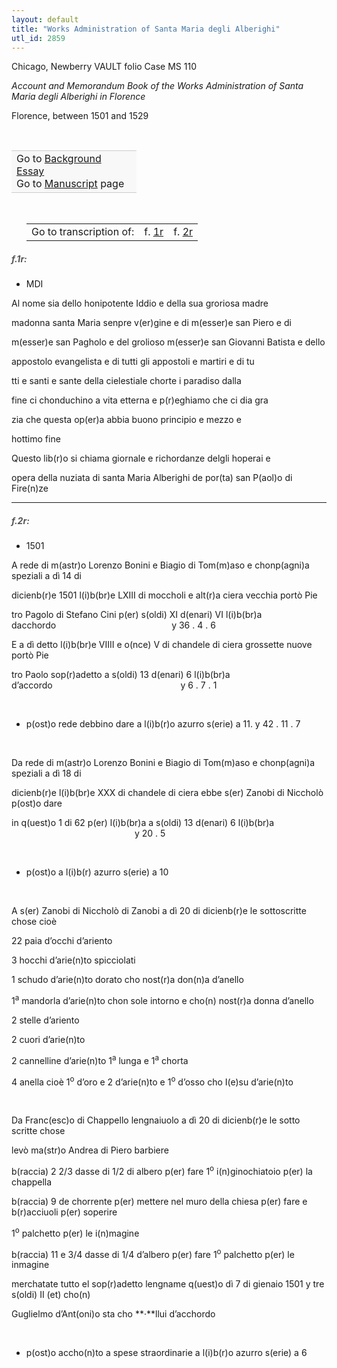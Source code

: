 ```yaml
---
layout: default
title: "Works Administration of Santa Maria degli Alberighi"
utl_id: 2859
---
```



Chicago, Newberry VAULT folio Case MS 110


*Account and Memorandum Book of the Works Administration of Santa Maria degli Alberighi in Florence*


Florence, between 1501 and 1529


 

<table border="0.5" cellpadding="1" cellspacing="1" style="width: 200px; background-color:#F8F8F8;"><tbody style="border-color:#ccc"><tr style="border-color:#ccc"><td>Go to <a href="{{ site.baseurl }}/essay/025" target="_blank">Background Essay</a><br />
			Go to <a href="{{ site.baseurl }}/www/record.html?id=025" target="_blank">Manuscript</a> page</td>
</tr></tbody></table>
 


<table border="0.5" cellpadding="1" cellspacing="1" style="width: 280px; margin-left: 0.25in;"><tbody><tr style="border-color:#B3B6B7"><td style="text-align:center">Go to transcription of:</td>
<td style="text-align:center">f. <a href="#1">1r</a></td>
<td style="text-align:center">f. <a href="#2">2r</a></td>
</tr></tbody></table>
<h5 id="1" style="color:#555;">f.1r:</h5>

+ MDI


Al nome sia dello honipotente Iddio e della sua groriosa madre


madonna santa Maria senpre v(er)gine e di m(esser)e san Piero e di


m(esser)e san Pagholo e del grolioso m(esser)e san Giovanni Batista e dello


appostolo evangelista e di tutti gli appostoli e martiri e di tu


tti e santi e sante della cielestiale chorte i paradiso dalla


fine ci chonduchino a vita etterna e p(r)eghiamo che ci dia gra


zia che questa op(er)a abbia buono principio e mezzo e


hottimo fine


Questo lib(r)o si chiama giornale e richordanze delgli hoperai e


opera della nuziata di santa Maria Alberighi de por(ta) san P(aol)o di Fire(n)ze


<hr /><h5 id="2" style="color:#555;">f.2r:</h5>

+ 1501


A rede di m(astr)o Lorenzo Bonini e Biagio di Tom(m)aso e chonp(agni)a speziali a dì 14 di


dicienb(r)e 1501 l(i)b(br)e LXIII di moccholi e alt(r)a ciera vecchia portò Pie


tro Pagolo di Stefano Cini p(er) s(oldi) XI d(enari) VI l(i)b(br)a dacchordo                                               y 36 . 4 . 6


E a dì detto l(i)b(br)e VIIII e o(nce) V di chandele di ciera grossette nuove portò Pie


tro Paolo sop(r)adetto a s(oldi) 13 d(enari) 6 l(i)b(br)a d’accordo                                                    y 6 . 7 . 1


 


+ p(ost)o rede debbino dare a l(i)b(r)o azurro s(erie) a 11. y 42 . 11 . 7


 


Da rede di m(astr)o Lorenzo Bonini e Biagio di Tom(m)aso e chonp(agni)a speziali a dì 18 di


dicienb(r)e l(i)b(br)e XXX di chandele di ciera ebbe s(er) Zanobi di Niccholò p(ost)o dare


in q(uest)o 1 di 62 p(er) l(i)b(br)a a s(oldi) 13 d(enari) 6 l(i)b(br)a                                                   y 20 . 5


 


+ p(ost)o a l(i)b(r) azurro s(erie) a 10


 


A s(er) Zanobi di Niccholò di Zanobi a dì 20 di dicienb(r)e le sottoscritte chose cioè


22 paia d’occhi d’ariento


3 hocchi d’arie(n)to spicciolati


1 schudo d’arie(n)to dorato cho nost(r)a don(n)a d’anello


1<sup>a</sup> mandorla d’arie(n)to chon sole intorno e cho(n) nost(r)a donna d’anello


2 stelle d’ariento


2 cuori d’arie(n)to


2 cannelline d’arie(n)to 1<sup>a</sup> lunga e 1<sup>a</sup> chorta


4 anella cioè 1<sup>o</sup> d’oro e 2 d’arie(n)to e 1<sup>o</sup> d’osso cho I(e)su d’arie(n)to


 


Da Franc(esc)o di Chappello lengnaiuolo a dì 20 di dicienb(r)e le sotto scritte chose


levò ma(str)o Andrea di Piero barbiere


b(raccia) 2 2/3 dasse di 1/2 di albero p(er) fare 1<sup>o</sup> i(n)ginochiatoio p(er) la chappella


b(raccia) 9 de chorrente p(er) mettere nel muro della chiesa p(er) fare e b(r)acciuoli p(er) soperire


1<sup>o</sup> palchetto p(er) le i(n)magine


b(raccia) 11 e 3/4 dasse di 1/4 d’albero p(er) fare 1<sup>o</sup> palchetto p(er) le inmagine


merchatate tutto el sop(r)adetto lengname q(uest)o dì 7 di gienaio 1501 y tre s(oldi) II (et) cho(n)


Guglielmo d’Ant(oni)o sta cho **·**llui d’acchordo


 


+ p(ost)o accho(n)to a spese straordinarie a l(i)b(r)o azurro s(erie) a 6

